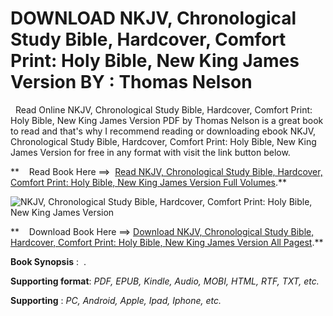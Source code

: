  **DOWNLOAD NKJV, Chronological Study Bible, Hardcover, Comfort Print: Holy Bible, New King James Version BY : Thomas Nelson**
=============================================================================================================================

  Read Online NKJV, Chronological Study Bible, Hardcover, Comfort Print: Holy Bible, New King James Version PDF by Thomas Nelson is a great book to read and that's why I recommend reading or downloading ebook NKJV, Chronological Study Bible, Hardcover, Comfort Print: Holy Bible, New King James Version for free in any format with visit the link button below.

**    Read Book Here ==>  [Read NKJV, Chronological Study Bible, Hardcover, Comfort Print: Holy Bible, New King James Version Full Volumes](https://goodreadbook.site/?book=0785239545).**

![NKJV, Chronological Study Bible, Hardcover, Comfort Print: Holy Bible, New King James Version](https://i.gr-assets.com/images/S/compressed.photo.goodreads.com/books/1619544562l/57835176.jpg)

**    Download Book Here ==> [Download NKJV, Chronological Study Bible, Hardcover, Comfort Print: Holy Bible, New King James Version All Pagest](https://goodreadbook.site/?book=0785239545).**

**Book Synopsis** :  .

**Supporting format**: _PDF, EPUB, Kindle, Audio, MOBI, HTML, RTF, TXT, etc._

**Supporting** : _PC, Android, Apple, Ipad, Iphone, etc._
